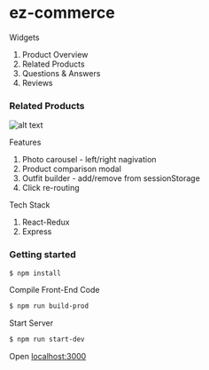 # ez-commerce

Widgets
1. Product Overview
2. Related Products
3. Questions & Answers
4. Reviews

### Related Products

![alt text](https://media.giphy.com/media/ZCZ5xtQsknZCqUw7Z9/giphy.gif)
                                                                                                                                                                                                                                                            
                                                                                                                                                                                                                                                            
Features
1. Photo carousel - left/right nagivation
2. Product comparison modal
3. Outfit builder - add/remove from sessionStorage
4. Click re-routing 

Tech Stack
1. React-Redux
2. Express

### Getting started
 
```sh
$ npm install
```

Compile Front-End Code

```sh
$ npm run build-prod
```

Start Server

```sh
$ npm run start-dev
```

Open [localhost:3000](http://localhost:3000)
